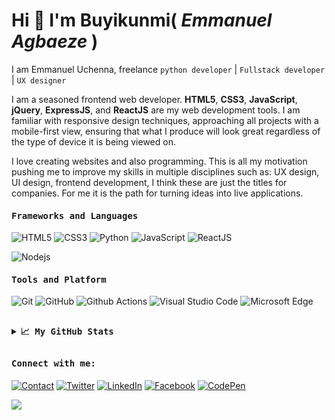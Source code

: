 # Hi 👋 I'm Buyikunmi( *Emmanuel* *Agbaeze* )




I am Emmanuel Uchenna, freelance ``python developer`` | ``Fullstack developer`` | ``UX designer`` 

I am a seasoned frontend web developer. **HTML5**, **CSS3**, **JavaScript**, **jQuery**, **ExpressJS**, and **ReactJS** are
my web development tools. I am familiar with responsive design techniques, approaching all projects with a mobile-first
view, ensuring that what I produce will look great regardless of the type of device it is being viewed on.

I love creating websites and also programming. This is all my motivation pushing me to improve my skills in multiple
disciplines such as: UX design, UI design, frontend development, I think these are just the titles for companies. For me
it is the path for turning ideas into live applications.
<!--

Here are some ideas to get you started:

- 🔭 I’m currently working on ...
- 🌱 I’m currently learning ...
- 👯 I’m looking to collaborate on ...
- 🤔 I’m looking for help with ...
- 💬 Ask me about ...
- 📫 How to reach me: ...
- 😄 Pronouns: ...
- ⚡ Fun fact: ...
-->


<h4><b><samp>Frameworks and Languages</samp></b></h4>

<!-- <code><img height="20" src="https://raw.githubusercontent.com/github/explore/80688e429a7d4ef2fca1e82350fe8e3517d3494d/topics/reactjs/reactjs.png"></code>
<code><img height="20" src="https://raw.githubusercontent.com/github/explore/80688e429a7d4ef2fca1e82350fe8e3517d3494d/topics/dart/dart.png"></code>
<code><img height="20" src="https://raw.githubusercontent.com/github/explore/80688e429a7d4ef2fca1e82350fe8e3517d3494d/topics/firebase/firebase.png"></code>
<code><img height="20" src="https://raw.githubusercontent.com/github/explore/80688e429a7d4ef2fca1e82350fe8e3517d3494d/topics/git/git.png"></code>
<code><img height="20" src="https://raw.githubusercontent.com/github/explore/80688e429a7d4ef2fca1e82350fe8e3517d3494d/topics/cpp/cpp.png"></code>
<code><img height="20" src="https://raw.githubusercontent.com/github/explore/80688e429a7d4ef2fca1e82350fe8e3517d3494d/topics/c/c.png"></code>
<code><img height="20" src="https://raw.githubusercontent.com/github/explore/80688e429a7d4ef2fca1e82350fe8e3517d3494d/topics/java/java.png"></code>
<code><img height="20" src="https://raw.githubusercontent.com/github/explore/80688e429a7d4ef2fca1e82350fe8e3517d3494d/topics/nodejs/nodejs.png"></code> -->

![HTML5](https://img.shields.io/badge/-HTML5-%23E44D27?style=flat-square&logo=html5&logoColor=ffffff)
![CSS3](https://img.shields.io/badge/-CSS3-%231572B6?style=flat-square&logo=css3)
![Python](https://img.shields.io/badge/Python-3776AB?style=flat-square&logo=Python&logoColor=white)
![JavaScript](https://img.shields.io/badge/-JavaScript-%23F7DF1C?style=flat-square&logo=javascript&logoColor=000000&labelColor=%23F7DF1C&color=%23FFCE5A)
![ReactJS](https://img.shields.io/badge/ReactJS-47c5fb?style=flat-square&logo=React&logoColor=white)
<!-- ![Dart](https://img.shields.io/badge/Dart-2bb7f6?style=flat-square&logo=Dart&logoColor=white) -->
<!-- ![Java](https://img.shields.io/badge/Java-ea2d2f?style=flat-square&logo=java&logoColor=ffffff) -->
<!-- ![C](https://img.shields.io/badge/C-27338e?style=flat-square&logo=c&logoColor=white) -->
<!--![C++](https://img.shields.io/badge/C++-649ad2?style=flat-square&logo=c%2B%2B&logoColor=white)-->
![Nodejs](https://img.shields.io/badge/Nodejs-black?style=flat-square&logo=Node.js&logoColor=white)

<h4><b><samp>Tools and Platform</samp></b></h4>

![Git](https://img.shields.io/badge/Git-F05032?style=flat-square&logo=Git&logoColor=white)
![GitHub](https://img.shields.io/badge/GitHub-181717?style=flat-square&logo=github)
![Github
Actions](https://img.shields.io/badge/Github_Actions-2088FF?style=flat-square&logo=Github-Actions&logoColor=ffffff)
![Visual Studio
Code](https://img.shields.io/badge/Visual_Studio_Code-007ACC?style=flat-square&logo=Visual-Studio-Code&logoColor=white)
![Microsoft
Edge](https://img.shields.io/badge/Microsoft_Edge-0078D7?style=flat-square&logo=Microsoft-Edge&logoColor=white)

##


<details>
  <summary><b><samp>📈 My GitHub Stats</samp></b></summary>
  <br>
  <p align="center"> <img align="center"
      src="https://github-readme-stats.vercel.app/api/top-langs/?username=buyikunmi&hide_langs_below=1&&show_icons=true&title_color=08fdd8&icon_color=bb2acf&text_color=ffffff&bg_color=242424" />
    <img align="center"
      src="https://github-readme-stats.vercel.app/api?username=buyikunmi&&show_icons=true&title_color=08fdd8&icon_color=bb2acf&text_color=ffffff&bg_color=242424" />
  </p>
</details>

##


<h4><b><samp>Connect with me:</samp></b></h4>

[![Contact](https://img.shields.io/badge/eunitwap@gmail.com-0075c8?style=flat-square&logo=gmail&logoColor=white)](mailto:eunitwap@gmail.com)
[![Twitter](https://img.shields.io/badge/@agik_dev-1DA1F2?style=flat-square&logo=twitter&logoColor=white)](https://twitter.com/eunit99)
[![LinkedIn](https://img.shields.io/badge/Agbaeze_Emmanuel-0077b5?style=flat-square&logo=Linkedin&logoColor=white)](https://www.linkedin.com/in/eunit99)
[![Facebook](https://img.shields.io/badge/Agik-0077b5?style=flat-square&logo=Facebook&logoColor=white)](https://www.facebook.com/eunit99)
[![CodePen](https://img.shields.io/badge/Agbaeze_Emmanuel-1e1f26?style=flat-square&logo=codepen&logoColor=white)](https://codepen.io/eunit99)
<!-- [![Stack Overflow](https://img.shields.io/badge/Emmanuel_Uchenna-393939?style=flat-square&logo=stack-overflow&logoColor=white)](https://stackoverflow.com/users/922425/eunit99) -->
<!-- [![Dev](https://img.shields.io/badge/@eunit99?style=flat-square&logo=dev.to&logoColor=white)](https://dev.to/eunit99) -->
<!-- [![Medium](https://img.shields.io/badge/@eunit99?style=flat-square&logo=medium&logoColor=white)](https://medium.com/@eunit99) -->
<!--  -->
<!-- <a href="https://stackexchange.com/users/922425/eunit99"><img src="https://stackexchange.com/users/flair/922425/eunit99.png?theme=dark" width="208" height="58" alt="profile for Emmanuel Uchenna on Stack Exchange, a network of free, community-driven Q&amp;A sites" title="profile for Emmanuel Uchenna on Stack Exchange, a network of free, community-driven Q&amp;A sites"></a> -->

![](https://visitor-badge.glitch.me/badge?page_id=eunit99)
